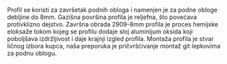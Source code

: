 Profil se koristi za završetak podnih obloga i namenjen je za podne obloge debljine do 8mm.
Gazišna površina profila je reljefna, što povećava protivklizno dejstvo.
Završna obrada 2909-8mm profila je proces hemijske eloksaže tokom kojeg se profilu dodaje sloj aluminijum oksida koji poboljšava izdržljivost i daje krajnji izgled profila.
Montaža profila je stvar ličnog izbora kupca, naša preporuka je pričvršćivanje montaž git lepkovima za podnu oblogu.